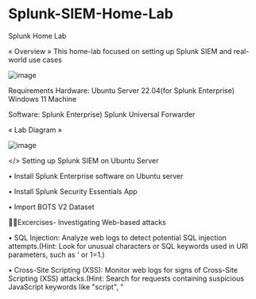 # Splunk-SIEM-Home-Lab

Splunk Home Lab

« Overview »
This home-lab focused on setting up Splunk SIEM and real-world use cases

![image](https://github.com/user-attachments/assets/83156f21-9f70-4bdc-8a13-177509153fbe)

Requirements
Hardware:
  Ubuntu Server 22.04(for Splunk Enterprise)
  Windows 11 Machine

Software:
  Splunk Enterprise)
  Splunk Universal Forwarder

« Lab Diagram »

![image](https://github.com/user-attachments/assets/af02b670-74e9-4e35-b03c-4f165a4a2093)


</> Setting up Splunk SIEM on Ubuntu Server

• Install Splunk Enterprise software on Ubuntu server

• Install Splunk Security Essentials App

• Import BOTS V2 Dataset




🧑‍💻Excercises- Investigating Web-based attacks



• SQL Injection: Analyze web logs to detect potential SQL injection attempts.(Hint: Look for unusual characters or SQL keywords used in URI parameters, such as ' or 1=1.)

• Cross-Site Scripting (XSS): Monitor web logs for signs of Cross-Site Scripting (XSS) attacks.(Hint: Search for requests containing suspicious JavaScript keywords like "script", "<script>", or "onload".)

• Cross-Site Request Forgery: Identify potential Cross-Site Request Forgery (CSRF) attacks in web logs.(Hint: Look for requests with unexpected or unauthorized actions, such as changes in user settings or profile information.)

• Directory Traversal: Search for indications of Directory Traversal attacks in web logs.(Hint: Check for requests containing "../" or "%2e%2e/" sequences in the URI, attempting to access files outside the web root.)

• Brute Force: Monitor access logs for patterns indicative of brute force attacks.(Hint: Look for repeated login attempts from the same IP address or requests with multiple failed authentication attempts.)

• Session Hijacking: Detect potential session hijacking attempts by analyzing web logs.(Hint: Look for multiple logins from different IP addresses for the same user account in a short time frame.)

• Remote Code Execution: Identify potential Remote Code Execution (RCE) attempts in web logs.(Hint: Look for requests with unusual file extensions or commands that may indicate attempts to execute arbitrary code on the server.)

• XXL External Entity: Search for indications of XML External Entity (XXE) attacks in web logs.(Hint: Look for requests with XML payloads containing references to external entities or unusual XML processing instructions.)

• Insecure Deserialization Detection: Detect potential Insecure Deserialization attempts in web logs.(Hint: Look for requests with serialized data or references to known serialization libraries vulnerable to exploitation.)

• SSRF Detection: Monitor web logs for signs of Server-Side Request Forgery (SSRF) attacks.(Hint: Look for requests with URLs pointing to internal or sensitive resources, or containing unexpected protocols like "file://" or "gopher://".)




🧑‍💻Excercises- Investigating Network-based attacks



• Port Scanning: Detect port scanning activities in network logs.(Hint: Look for a large number of connection attempts from the same source IP to different destination ports within a short time frame.)

• DDoS Attack: Identify Distributed Denial of Service (DDoS) attacks in network logs.(Hint: Watch for a sudden increase in traffic volume or a high number of connection requests to a single destination IP or port from multiple source IPs.)

• Brute Force SSH Attack: Detect brute force SSH login attempts in authentication logs.(Hint: Check for repeated failed login attempts from the same source IP address within a short time frame.)

• DNS Tunneling: Identify DNS tunneling activities in DNS logs.(Hint: Look for DNS queries with abnormally large query sizes, which may indicate DNS tunneling attempts to exfiltrate data.)

• Malicious Payload: Detect known malicious payloads in network logs using Suricata IDS or Zeek IDS.(Hint: Search for network logs containing signatures or indicators associated with known malware or exploit kits.)

• Malicious File Download: Detect malicious file downloads in HTTP server logs.(Hint: Search for HTTP requests with file extensions commonly associated with malware, such as ".exe" or ".dll".)

• Network Reconnaissance: Identify network reconnaissance activities in network logs using Suricata IDS.(Hint: Look for network logs containing events indicative of port scanning activities, such as multiple connection attempts from the same source IP to different destination IPs.)

• Man-in-the-Middle (MitM) Attack: Detect potential Man-in-the-Middle (MitM) attacks in network logs.(Hint: Look for network logs indicating rejected connections or SYN packets without completing the TCP handshake, which may suggest ARP spoofing or MitM attacks.)

• Data Exfiltration: Identify data exfiltration attempts in network logs.(Hint: Look for network logs containing large outbound data transfers or unusually high volumes of data transmitted from internal to external destinations, which may indicate data exfiltration attempts.)

